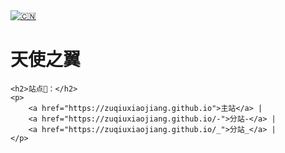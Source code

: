 <!DOCTYPE html>
<html>
<head>
    <meta charset="UTF-8"> <!-- 设置网页字符编码为UTF-8 -->
    <meta name="viewport" content="width=device-width, initial-scale=1.0"> <!-- 响应式设计：确保网页在不同设备上自适应 -->
    <title>勝利的凱歌</title> <!-- 网页的标题 -->
    <link rel="stylesheet" href="styles.css"> <!-- 引入外部CSS文件 -->

<!--在<head>后加入如下代码（设置页面过期）-->
<meta http-equiv="cache-control" content="no-cache, no-store, must-revalidate">
<meta http-equiv="pragma" content="no-cache">
<meta http-equiv="expires" content="0">
<!--在</head>前加入如上代码（设置页面过期）-->

<!--在<head>后加入如下代码（使用window.location.replace()替换了history.go(-1)）-->
<SCRIPT language=JavaScript>
function password() {
    var maxAttempts = 3; // 最大尝试次数
    var correctPasswords = ["逢考必過","𰻝", "𰻞"]; // 支持多个密码
    var attempts = 0; // 当前尝试次数

    while (attempts < maxAttempts) {
        var pass1 = prompt('㊗️您考試💯。請輸入：逢考必過', '逢考必過');
        if (!pass1) { // 如果用户取消输入
            alert('您取消了操作，页面将返回上一页');
            window.location.replace("https://sdic.pages.dev"); // 替换为上一页的地址
            return; // 提前退出函数
        }
        if (correctPasswords.includes(pass1)) { // 检查密码是否在数组中
            alert('密码正确！');
            return "密码验证通过"; // 返回一个明确的值
        } else {
            attempts++;
            alert('密码错误！您还有 ' + (maxAttempts - attempts) + ' 次机会');
        }
    }
    alert('您已用完所有尝试机会，页面将返回上一页');
    window.location.replace("https://sdic.pages.dev"); // 替换为上一页的地址
    return "密码验证失败"; // 返回一个明确的值
}

// 调用函数，但不直接写入文档
password();
</SCRIPT>
<!--在</head>前加入如上代码（使用window.location.replace()替换了history.go(-1)）-->

</head>
<body>
    <div class="header"> <!-- 页面头部 -->
		<a href="https://zuqiuxiaojiang.github.io" target="_blank">
			<img src="https://s21.ax1x.com/2025/04/15/pEWH3WD.png" alt="🇨🇳"> <!-- 显示Logo -->
		</a>
        <h1>天使之翼</h1> <!-- 页面主标题 -->
    </div>

	<h2>站点🚏：</h2>
	<p>
		<a href="https://zuqiuxiaojiang.github.io">主站</a> |
		<a href="https://zuqiuxiaojiang.github.io/-">分站-</a> |
		<a href="https://zuqiuxiaojiang.github.io/_">分站_</a> |
	</p>

</body>
</html>